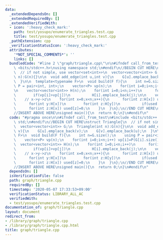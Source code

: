 ```yaml
---
data:
  _extendedDependsOn: []
  _extendedRequiredBy: []
  _extendedVerifiedWith:
  - icon: ':heavy_check_mark:'
    path: test/yosupo/enumerate_triangles.test.cpp
    title: test/yosupo/enumerate_triangles.test.cpp
  _pathExtension: cpp
  _verificationStatusIcon: ':heavy_check_mark:'
  attributes:
    '*NOT_SPECIAL_COMMENTS*': ''
    links: []
  bundledCode: "#line 2 \"graph/triangle.cpp\"\n\n#ifndef call_from_test\n#include\
    \ <bits/stdc++.h>\nusing namespace std;\n#endif\n//BEGIN CUT HERE\nstruct Triangle{\n\
    \  // if not simple, use vector<set<int>>\n  vector<vector<int>> G;\n  Triangle(int\
    \ n):G(n){}\n\n  void add_edge(int u,int v){\n    G[u].emplace_back(v);\n    G[v].emplace_back(u);\n\
    \  }\n\n  template<typename F>\n  void build(F f){\n    int n=G.size();\n    using\
    \ P = pair<int, int>;\n    vector<P> vp(n);\n    for(int i=0;i<n;i++) vp[i]=P(G[i].size(),i);\n\
    \n    vector<vector<int>> H(n);\n    for(int i=0;i<n;i++)\n      for(int j:G[i])\n\
    \        if(vp[i]>vp[j])\n          H[i].emplace_back(j);\n\n    vector<int> used(n,0);\n\
    \    // x->y->z\n    for(int x=0;x<n;x++){\n      for(int z:H[x]) used[z]=1;\n\
    \      for(int y:H[x])\n        for(int z:H[y])\n          if(used[z]) f(x,y,z);\n\
    \      for(int z:H[x]) used[z]=0;\n    }\n  }\n};\n//END CUT HERE\n#ifndef call_from_test\n\
    //INSERT ABOVE HERE\nsigned main(){\n  return 0;\n}\n#endif\n"
  code: "#pragma once\n\n#ifndef call_from_test\n#include <bits/stdc++.h>\nusing namespace\
    \ std;\n#endif\n//BEGIN CUT HERE\nstruct Triangle{\n  // if not simple, use vector<set<int>>\n\
    \  vector<vector<int>> G;\n  Triangle(int n):G(n){}\n\n  void add_edge(int u,int\
    \ v){\n    G[u].emplace_back(v);\n    G[v].emplace_back(u);\n  }\n\n  template<typename\
    \ F>\n  void build(F f){\n    int n=G.size();\n    using P = pair<int, int>;\n\
    \    vector<P> vp(n);\n    for(int i=0;i<n;i++) vp[i]=P(G[i].size(),i);\n\n  \
    \  vector<vector<int>> H(n);\n    for(int i=0;i<n;i++)\n      for(int j:G[i])\n\
    \        if(vp[i]>vp[j])\n          H[i].emplace_back(j);\n\n    vector<int> used(n,0);\n\
    \    // x->y->z\n    for(int x=0;x<n;x++){\n      for(int z:H[x]) used[z]=1;\n\
    \      for(int y:H[x])\n        for(int z:H[y])\n          if(used[z]) f(x,y,z);\n\
    \      for(int z:H[x]) used[z]=0;\n    }\n  }\n};\n//END CUT HERE\n#ifndef call_from_test\n\
    //INSERT ABOVE HERE\nsigned main(){\n  return 0;\n}\n#endif\n"
  dependsOn: []
  isVerificationFile: false
  path: graph/triangle.cpp
  requiredBy: []
  timestamp: '2020-05-07 17:33:53+09:00'
  verificationStatus: LIBRARY_ALL_AC
  verifiedWith:
  - test/yosupo/enumerate_triangles.test.cpp
documentation_of: graph/triangle.cpp
layout: document
redirect_from:
- /library/graph/triangle.cpp
- /library/graph/triangle.cpp.html
title: graph/triangle.cpp
---
```

